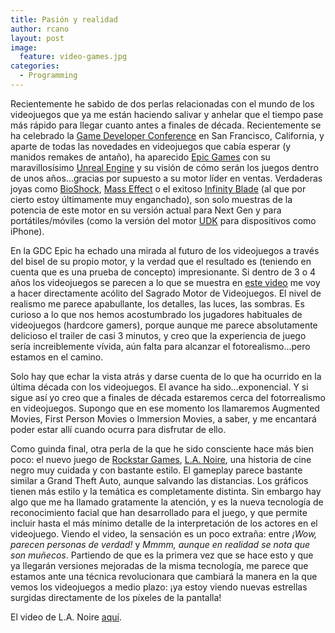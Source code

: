 ```yaml
---
title: Pasión y realidad
author: rcano
layout: post
image:
  feature: video-games.jpg
categories:
  - Programming
---
```


Recientemente he sabido de dos perlas relacionadas con el mundo de los
videojuegos que ya me están haciendo salivar y anhelar que el tiempo pase más
rápido para llegar cuanto antes a finales de década. Recientemente se ha
celebrado la [Game Developer Conference][1] en San Francisco, California, y
aparte de todas las novedades en videojuegos que cabía esperar (y manidos
remakes de antaño), ha aparecido [Epic Games][2] con su maravillosísimo [Unreal
Engine][3] y su visión de cómo serán los juegos dentro de unos
años...gracias por supuesto a su motor líder en ventas. Verdaderas joyas
como [BioShock][4], [Mass Effect][5] o el exitoso [Infinity Blade][6] (al que
por cierto estoy últimamente muy enganchado), son solo muestras de la potencia
de este motor en su versión actual para Next Gen y para portátiles/móviles
(como la versión del motor [UDK][7] para dispositivos como iPhone).

En la GDC Epic ha echado una mirada al futuro de los videojuegos a través del
bisel de su propio motor, y la verdad que el resultado es (teniendo en cuenta
que es una prueba de concepto) impresionante. Si dentro de 3 o 4 años los
videojuegos se parecen a lo que se muestra en [este video][8] me voy a hacer
directamente acólito del Sagrado Motor de Videojuegos. El nivel de realismo me
parece apabullante, los detalles, las luces, las sombras. Es curioso a lo que
nos hemos acostumbrado los jugadores habituales de videojuegos (hardcore
gamers), porque aunque me parece absolutamente delicioso el trailer de casi 3
minutos, y creo que la experiencia de juego sería increiblemente vívida, aún
falta para alcanzar el fotorealismo...pero estamos en el camino.

Solo hay que echar la vista atrás y darse cuenta de lo que ha ocurrido en la
última década con los videojuegos. El avance ha sido&#8230;exponencial. Y si
sigue así yo creo que a finales de década estaremos cerca del fotorrealismo en
videojuegos. Supongo que en ese momento los llamaremos Augmented Movies, First
Person Movies o Immersion Movies, a saber, y me encantará poder estar allí
cuando ocurra para disfrutar de ello.

Como guinda final, otra perla de la que he sido consciente hace más bien poco:
el nuevo juego de [Rockstar Games][9], [L.A. Noire][10], una historia de cine
negro muy cuidada y con bastante estilo. El gameplay parece bastante similar a
Grand Theft Auto, aunque salvando las distancias. Los gráficos tienen más
estilo y la temática es completamente distinta. Sin embargo hay algo que me ha
llamado gratamente la atención, y es la nueva tecnología de reconocimiento
facial que han desarrollado para el juego, y que permite incluir hasta el más
mínimo detalle de la interpretación de los actores en el videojuego. Viendo el
video, la sensación es un poco extraña: entre *¡Wow, parecen personas de
verdad!* y *Mmmm, aunque en realidad se nota que son
muñecos*. Partiendo de que es la primera vez que se hace esto y que ya
llegarán versiones mejoradas de la misma tecnología, me parece que estamos ante
una técnica revolucionara que cambiará la manera en la que vemos los
videojuegos a medio plazo: ¡ya estoy viendo nuevas estrellas surgidas
directamente de los píxeles de la pantalla!

El video de L.A. Noire [aquí][11].

 [1]: http://www.gdconf.com/
 [2]: http://www.epicgames.com/
 [3]: http://www.unrealengine.com/
 [4]: http://www.bioshockgame.com/
 [5]: http://masseffect.bioware.com/
 [6]: http://www.epicgames.com/infinityblade/
 [7]: http://www.udk.com/
 [8]: http://uk.ign.com/videos/2011/03/08/see-the-next-generation-of-video-games-in-action
 [9]: http://www.rockstargames.com/
 [10]: http://www.rockstargames.com/lanoire/
 [11]: http://www.youtube.com/rockstargames#p/a/u/1/q2EG5J05048
